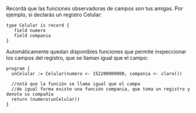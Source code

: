 Recordá que las funciones observadoras de campos son tus amigas. Por ejemplo, si declarás un registro Celular: 

```puppet
type Celular is record {
   field numero
   field compania
}
```

Automáticamente quedan disponibles funciones que permite inspeccionar los campos del registro, que se llaman igual que el campo: 

```
program {
  unCelular := Celular(numero <- 152200000000, compania <- claro())
  
  //notá que la función se llama igual que el campo
  //de igual forma existe una función compania, que toma un registro y denota su compañía
  return (numero(unCelular))
}
```
